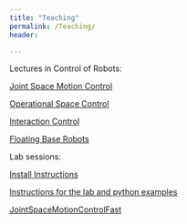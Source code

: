 ```yaml
---
title: "Teaching"
permalink: /Teaching/
header:

---
```


Lectures in Control of Robots:

[Joint Space Motion Control](https://www.dropbox.com/s/1tl5s22ms3ktbb9/jointSpaceControlV2.pdf)

[Operational Space Control](https://www.dropbox.com/s/ohilzc7g8so5erk/operationalSpaceControl.pdf)

[Interaction Control](https://www.dropbox.com/s/7b49lmr4jn3warn/interactionControl.pdf)

[Floating Base Robots](https://www.dropbox.com/s/nh6hee8ik8xuwk2/floatingBaseRobots.pptx?dl=0)



Lab sessions:

[Install Instructions](https://www.dropbox.com/s/7pl7gokup5a9ku3/install.txt?dl=0)

[Instructions for the lab and python examples](https://www.dropbox.com/s/598n6zarutt06cm/lab.zip)

[JointSpaceMotionControlFast](https://www.dropbox.com/s/rf0n6h68tee12xw/jointSpaceMotionControlFast.py?dl=0)



